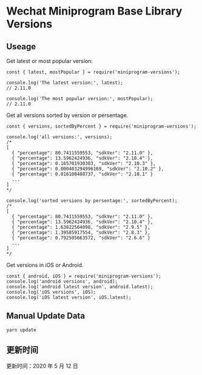 
# Wechat Miniprogram Base Library Versions

## Useage

Get latest or most popular version:

```;
const { latest, mostPopular } = require('miniprogram-versions');

console.log('The latest version:', latest);
// 2.11.0

console.log('The most popular version:', mostPopular);
// 2.11.0

```

Get all versions sorted by version or persentage.

```
const { versions, sortedByPercent } = require('miniprogram-versions');

console.log('all versions:', versions);
/*
[
  { "percentage": 80.7411559553, "sdkVer": "2.11.0" },
  { "percentage": 13.5962424936, "sdkVer": "2.10.4" },
  { "percentage": 0.165701930303, "sdkVer": "2.10.3" },
  { "percentage": 0.000403294996169, "sdkVer": "2.10.2" },
  { "percentage": 0.016108408737, "sdkVer": "2.10.1" }
  ...
]
*/

console.log('sorted versions by persentage:', sortedByPercent);
/*
[
  { "percentage": 80.7411559553, "sdkVer": "2.11.0" },
  { "percentage": 13.5962424936, "sdkVer": "2.10.4" },
  { "percentage": 1.63822564098, "sdkVer": "2.9.5" },
  { "percentage": 1.39585917554, "sdkVer": "2.8.3" },
  { "percentage": 0.792505663572, "sdkVer": "2.6.6" }
  ...
]
*/
```

Get versions in iOS or Android.

```
const { android, iOS } = require('miniprogram-versions');
console.log('android versions', android);
console.log('android latest version', android.latest);
console.log('iOS versions', iOS);
console.log('iOS latest version', iOS.latest);
```

## Manual Update Data

```
yarn update
```

## 更新时间

更新时间：2020 年 5 月 12 日
